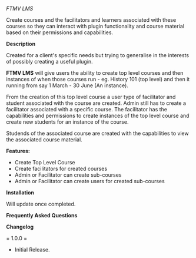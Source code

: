 *FTMV LMS*

Create courses and the facilitators and learners associated with these courses so they can interact with plugin functionality and course material based on their permissions and capabilities.

**Description**

Created for a client's specific needs but trying to generalise in the interests of possibly creating a useful plugin.

**FTMV LMS** will give users the ability to create top level courses and then instances of when those courses run - eg. History 101 (top level) and then it running from say 1 March - 30 June (An instance). 

From the creation of this top level course a user type of facilitator and student associated with the course are created. Admin still has to create a facilitator associated with a specific course. The facilitator has the capabilities and permissions to create instances of the top level course and create new students for an instance of the course.

Studends of the associated course are created with the capabilities to view the associated course material.

**Features:**

* Create Top Level Course
* Create facilitators for created courses
* Admin or Facilitator can create sub-courses
* Admin or Facilitator can create users for created sub-courses

**Installation**

Will update once completed.

**Frequently Asked Questions**


**Changelog**

= 1.0.0 =
* Initial Release.
